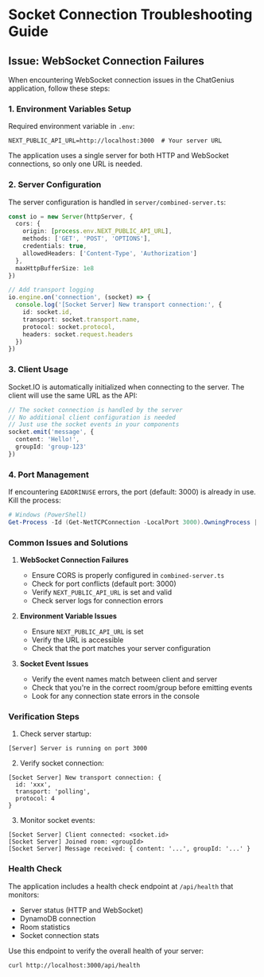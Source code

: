 # Socket Connection Troubleshooting Guide

## Issue: WebSocket Connection Failures

When encountering WebSocket connection issues in the ChatGenius application, follow these steps:

### 1. Environment Variables Setup
Required environment variable in `.env`:
```env
NEXT_PUBLIC_API_URL=http://localhost:3000  # Your server URL
```

The application uses a single server for both HTTP and WebSocket connections, so only one URL is needed.

### 2. Server Configuration
The server configuration is handled in `server/combined-server.ts`:

```typescript
const io = new Server(httpServer, {
  cors: {
    origin: [process.env.NEXT_PUBLIC_API_URL],
    methods: ['GET', 'POST', 'OPTIONS'],
    credentials: true,
    allowedHeaders: ['Content-Type', 'Authorization']
  },
  maxHttpBufferSize: 1e8
})

// Add transport logging
io.engine.on('connection', (socket) => {
  console.log('[Socket Server] New transport connection:', {
    id: socket.id,
    transport: socket.transport.name,
    protocol: socket.protocol,
    headers: socket.request.headers
  })
})
```

### 3. Client Usage
Socket.IO is automatically initialized when connecting to the server. The client will use the same URL as the API:

```typescript
// The socket connection is handled by the server
// No additional client configuration is needed
// Just use the socket events in your components
socket.emit('message', {
  content: 'Hello!',
  groupId: 'group-123'
})
```

### 4. Port Management
If encountering `EADDRINUSE` errors, the port (default: 3000) is already in use. Kill the process:

```powershell
# Windows (PowerShell)
Get-Process -Id (Get-NetTCPConnection -LocalPort 3000).OwningProcess | Stop-Process -Force
```

### Common Issues and Solutions

1. **WebSocket Connection Failures**
   - Ensure CORS is properly configured in `combined-server.ts`
   - Check for port conflicts (default port: 3000)
   - Verify `NEXT_PUBLIC_API_URL` is set and valid
   - Check server logs for connection errors

2. **Environment Variable Issues**
   - Ensure `NEXT_PUBLIC_API_URL` is set
   - Verify the URL is accessible
   - Check that the port matches your server configuration

3. **Socket Event Issues**
   - Verify the event names match between client and server
   - Check that you're in the correct room/group before emitting events
   - Look for any connection state errors in the console

### Verification Steps

1. Check server startup:
```
[Server] Server is running on port 3000
```

2. Verify socket connection:
```
[Socket Server] New transport connection: {
  id: 'xxx',
  transport: 'polling',
  protocol: 4
}
```

3. Monitor socket events:
```
[Socket Server] Client connected: <socket.id>
[Socket Server] Joined room: <groupId>
[Socket Server] Message received: { content: '...', groupId: '...' }
```

### Health Check

The application includes a health check endpoint at `/api/health` that monitors:
- Server status (HTTP and WebSocket)
- DynamoDB connection
- Room statistics
- Socket connection stats

Use this endpoint to verify the overall health of your server:
```bash
curl http://localhost:3000/api/health
``` 